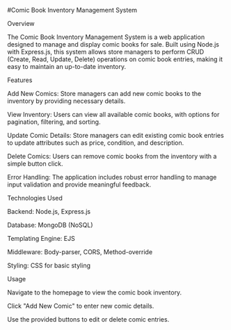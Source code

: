 #Comic Book Inventory Management System

Overview

The Comic Book Inventory Management System is a web application designed to manage and display comic books for sale. 
Built using Node.js with Express.js, this system allows store managers to perform CRUD (Create, Read, Update, Delete) operations on comic book entries, making it easy to maintain an up-to-date inventory.

Features

Add New Comics: Store managers can add new comic books to the inventory by providing necessary details.

View Inventory: Users can view all available comic books, with options for pagination, filtering, and sorting.

Update Comic Details: Store managers can edit existing comic book entries to update attributes such as price, condition, and description.

Delete Comics: Users can remove comic books from the inventory with a simple button click.

Error Handling: The application includes robust error handling to manage input validation and provide meaningful feedback.

Technologies Used

Backend: Node.js, Express.js

Database: MongoDB (NoSQL)

Templating Engine: EJS

Middleware: Body-parser, CORS, Method-override

Styling: CSS for basic styling

Usage

Navigate to the homepage to view the comic book inventory.

Click "Add New Comic" to enter new comic details.

Use the provided buttons to edit or delete comic entries.
